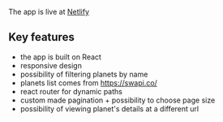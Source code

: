 The app is live at [Netlify](https://dreamy-brattain-25869e.netlify.com/)

## Key features
 - the app is built on React
 - responsive design
 - possibility of filtering planets by name
 - planets list comes from https://swapi.co/
 - react router for dynamic paths
 - custom made pagination + possibility to choose page size 
 - possibility of viewing planet's details at a different url
